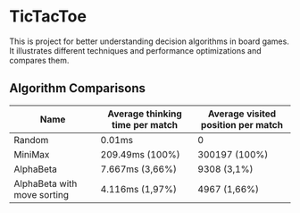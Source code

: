 # TicTacToe

This is project for better understanding decision algorithms in board games. It illustrates different techniques
and performance optimizations and compares them.

## Algorithm Comparisons

| Name                        | Average thinking time per match | Average visited position per match |
|-----------------------------|---------------------------------|------------------------------------|
| Random                      | 0.01ms                          | 0                                  |
| MiniMax                     | 209.49ms (100%)                 | 300197 (100%)                      |
| AlphaBeta                   | 7.667ms (3,66%)                 | 9308 (3,1%)                        |
| AlphaBeta with move sorting | 4.116ms (1,97%)                 | 4967 (1,66%)                       |
